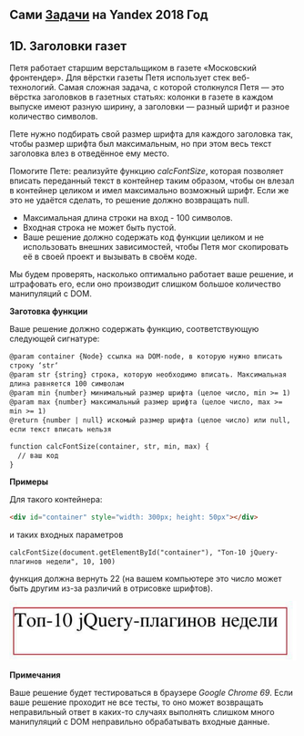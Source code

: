 ## Сами [Задачи](https://contest.yandex.ru/hiring/contest/10824/enter/) на Yandex 2018 Год

## 1D. Заголовки газет

Петя работает старшим верстальщиком в газете «Московский фронтендер». Для вёрстки газеты Петя использует стек веб-технологий. Самая сложная задача, с которой столкнулся Петя — это вёрстка заголовков в газетных статьях: колонки в газете в каждом выпуске имеют разную ширину, а заголовки — разный шрифт и разное количество символов.

Пете нужно подбирать свой размер шрифта для каждого заголовка так, чтобы размер шрифта был максимальным, но при этом весь текст заголовка влез в отведённое ему место.

Помогите Пете: реализуйте функцию *calcFontSize*, которая позволяет вписать переданный текст в контейнер таким образом, чтобы он влезал в контейнер целиком и имел максимально возможный шрифт. Если же это не удаётся сделать, то решение должно возвращать null. 

- Максимальная длина строки на вход - 100 символов. 
- Входная строка не может быть пустой. 
- Ваше решение должно содержать код функции целиком и не использовать внешних зависимостей, чтобы Петя мог скопировать её в своей проект и вызывать в своём коде.

Мы будем проверять, насколько оптимально работает ваше решение, и штрафовать его, если оно производит слишком большое количество манипуляций с DOM.

**Заготовка функции**

Ваше решение должно содержать функцию, соответствующую следующей сигнатуре:

```params 
@param container {Node} ссылка на DOM-node, в которую нужно вписать строку ‘str‘  
@param str {string} строка, которую необходимо вписать. Максимальная длина равняется 100 символам  
@param min {number} минимальный размер шрифта (целое число, min >= 1)  
@param max {number} максимальный размер шрифта (целое число, max >= min >= 1)  
@return {number | null} искомый размер шрифта (целое число) или null, если текст вписать нельзя  
```

```func
function calcFontSize(container, str, min, max) {  
  // ваш код  
}
```

**Примеры**

Для такого контейнера:

```html
<div id="container" style="width: 300px; height: 50px"></div>
```

и таких входных параметров

```
calcFontSize(document.getElementById("container"), "Топ-10 jQuery-плагинов недели", 10, 100)
```

функция должна вернуть 22 (на вашем компьютере это число может быть другим из-за различий в отрисовке шрифтов).

![](/2018_front/1D/statement-image.jpg)

**Примечания**

Ваше решение будет тестироваться в браузере *Google Chrome 69*.
Если ваше решение проходит не все тесты, то оно может
возвращать неправильный ответ в каких-то случаях
выполнять слишком много манипуляций с DOM
неправильно обрабатывать входные данные.
